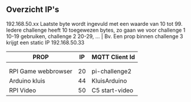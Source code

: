 
## Overzicht IP's
192.168.50.xx
Laatste byte wordt ingevuld met een waarde van 10 tot 99. Iedere challenge heeft 10 toegewezen bytes, zo gaan we voor challenge 1 10-19 gebruiken, challenge 2 20-29, ...
| Bv. Een prop binnen challenge 3 krijgt een static IP 192.168.50.33

| PROP | IP  | MQTT Client Id |
| ---- | --- | -------- |
|  |  |  |
|  |  |  |
| RPI Game webbrowser | 20  | pi-challenge2 |
| Arduino kluis | 44 | KluisArduino |
| RPI Video | 50 | C5 start-video |

